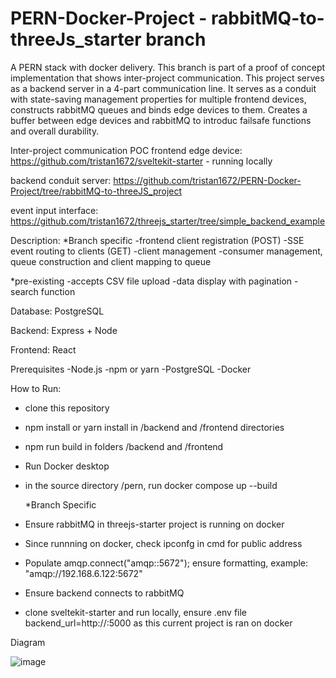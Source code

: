 # PERN-Docker-Project - rabbitMQ-to-threeJs_starter branch

A PERN stack with docker delivery.
This branch is part of a proof of concept implementation that shows inter-project communication.
This project serves as a backend server in a 4-part communication line. It serves as a conduit 
with state-saving management properties for multiple frontend devices, constructs rabbitMQ queues
and binds edge devices to them. Creates a buffer between edge devices and rabbitMQ to introduc
failsafe functions and overall durability.

Inter-project communication POC
frontend edge device: https://github.com/tristan1672/sveltekit-starter - running locally

backend conduit server: https://github.com/tristan1672/PERN-Docker-Project/tree/rabbitMQ-to-threeJS_project

event input interface: https://github.com/tristan1672/threejs_starter/tree/simple_backend_example

Description:
*Branch specific
-frontend client registration (POST)
-SSE event routing to clients (GET)
-client management
-consumer management, queue construction and client mapping to queue

*pre-existing
-accepts CSV file upload
-data display with pagination
-search function

Database:
PostgreSQL

Backend:
Express + Node

Frontend:
React

Prerequisites
-Node.js
-npm or yarn
-PostgreSQL
-Docker

How to Run:
- clone this repository
- npm install or yarn install in /backend and /frontend directories
- npm run build in folders /backend and /frontend
- Run Docker desktop
- in the source directory /pern, run docker compose up --build

  *Branch Specific
- Ensure rabbitMQ in threejs-starter project is running on docker
- Since runnning on docker, check ipconfg in cmd for public address
- Populate amqp.connect("amqp:<your public address>:5672"); ensure formatting, example: "amqp://192.168.6.122:5672"
- Ensure backend connects to rabbitMQ
- clone sveltekit-starter and run locally, ensure .env file backend_url=http://<your public address>:5000 as this current project is ran on docker


Diagram

![image](https://github.com/user-attachments/assets/5201e57c-79a1-4973-b05e-02a37828b8a1)

